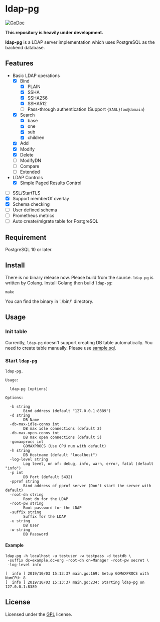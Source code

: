 # ldap-pg 

[![GoDoc](https://godoc.org/github.com/openstandia/ldap-pg?status.svg)](https://godoc.org/github.com/openstandia/ldap-pg)

**This repository is heavily under development.**

**ldap-pg** is a LDAP server implementation which uses PostgreSQL as the backend database.

## Features

* Basic LDAP operations 
  * [x] Bind
    * [x] PLAIN
    * [x] SSHA
    * [x] SSHA256
    * [x] SSHA512
    * [ ] Pass-through authentication (Support `{SASL}foo@domain`)
  * [x] Search
    * [x] base
    * [x] one
    * [x] sub
    * [x] children
  * [x] Add
  * [x] Modify
  * [x] Delete
  * [ ] ModifyDN
  * [ ] Compare
  * [ ] Extended
* LDAP Controls
  * [x] Simple Paged Results Control
* [ ] SSL/StartTLS
* [x] Support memberOf overlay
* [x] Schema checking
* [ ] User defined schema
* [ ] Prometheus metrics
* [ ] Auto create/migrate table for PostgreSQL 

## Requirement

PostgreSQL 10 or later.

## Install

There is no binary release now. Please build from the source. `ldap-pg` is written by Golang. Install Golang then build `ldap-pg`:  

```
make
```

You can find the binary in './bin/' directory.

## Usage

### Init table

Currently, `ldap-pg` doesn't support creating DB table automatically. You need to create table manually. Please use [sample.sql](/misc/sample.sql). 

### Start `ldap-pg`

```
ldap-pg.

Usage:

  ldap-pg [options]

Options:

  -b string
        Bind address (default "127.0.0.1:8389")
  -d string
        DB Name
  -db-max-idle-conns int
        DB max idle connections (default 2)
  -db-max-open-conns int
        DB max open connections (default 5)
  -gomaxprocs int
        GOMAXPROCS (Use CPU num with default)
  -h string
        DB Hostname (default "localhost")
  -log-level string
        Log level, on of: debug, info, warn, error, fatal (default "info")
  -p int
        DB Port (default 5432)
  -pprof string
        Bind address of pprof server (Don't start the server with default)
  -root-dn string
        Root dn for the LDAP
  -root-pw string
        Root password for the LDAP
  -suffix string
        Suffix for the LDAP
  -u string
        DB User
  -w string
        DB Password
```

#### Example

```
ldap-pg -h localhost -u testuser -w testpass -d testdb \
 -suffix dc=example,dc=org -root-dn cn=Manager -root-pw secret \
 -log-level info

[  info ] 2019/10/03 15:13:37 main.go:169: Setup GOMAXPROCS with NumCPU: 8
[  info ] 2019/10/03 15:13:37 main.go:234: Starting ldap-pg on 127.0.0.1:8389
```

## License

Licensed under the [GPL](/LICENSE) license.


